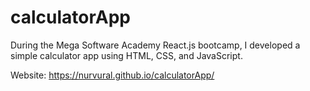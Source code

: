# calculatorApp
During the Mega Software Academy React.js bootcamp, I developed a simple calculator app using HTML, CSS, and JavaScript.

Website: https://nurvural.github.io/calculatorApp/
